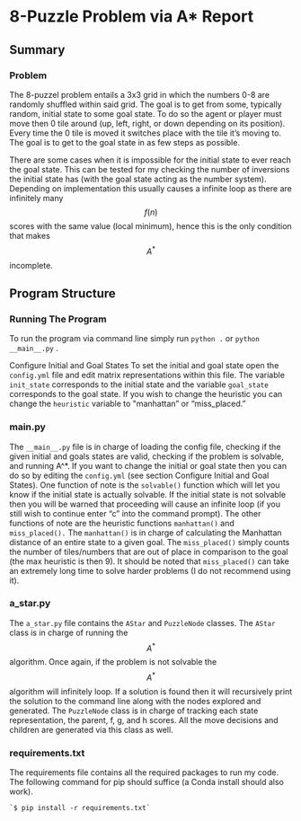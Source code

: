 # 8-Puzzle Problem via A* Report

## Summary
### Problem

The 8-puzzel problem entails a 3x3 grid in which the numbers 0-8 are randomly shuffled within said grid. The goal is to get from some, typically random, initial state to some goal state. To do so the agent or player must move then 0 tile around (up, left, right, or down depending on its position). Every time the 0 tile is moved it switches place with the tile it’s moving to. The goal is to get to the goal state in as few steps as possible.

There are some cases when it is impossible for the initial state to ever reach the goal state. This can be tested for my checking the number of inversions the initial state has (with the goal state acting as the number system). Depending on implementation this usually causes a infinite loop as there are infinitely many $$f(n)$$ scores with the same value (local minimum), hence this is the only condition that makes $$A^*$$ incomplete.


## Program Structure

### Running The Program
To run the program via command line simply run `python .`   or `python __main__.py` .

Configure Initial and Goal States
To set the initial and goal state open the `config.yml` file and edit matrix representations within this file. The variable `init_state` corresponds to the initial state and the variable `goal_state` corresponds to the goal state. If you wish to change the heuristic you can change the `heuristic` variable to "manhattan” or 
“miss_placed.”

### __main__.py
The `__main__.py`  file is in charge of loading the config file, checking if the given initial and goals states are valid, checking if the problem is solvable, and running A^*. If you want to change the initial or goal state then you can do so by editing the `config.yml` (see section Configure Initial and Goal States). One function of note is the `solvable()`  function which will let you know if the initial state is actually solvable. If the initial state is not solvable then you will be warned that proceeding will cause an infinite loop (if you still wish to continue enter “c” into the command prompt). The other functions of note are the heuristic functions `manhattan()` and `miss_placed().`  The `manhattan()` is in charge of calculating the Manhattan distance of an entire state to a given goal. The `miss_placed()` simply counts the number of tiles/numbers that are out of place in comparison to the goal (the max heuristic is then 9). It should be noted that `miss_placed()` can take an extremely long time to solve harder problems (I do not recommend using it).

### a_star.py
The `a_star.py`  file contains the `AStar`  and `PuzzleNode`  classes. The `AStar` class is in charge of running the $$A^*$$ algorithm. Once again, if the problem is not solvable the $$A^*$$ algorithm will infinitely loop. If a solution is found then it will recursively print the solution to the command line along with the nodes explored and generated. The `PuzzleNode` class is in charge of tracking each state representation, the parent, f, g, and h scores. All the move decisions and children are generated via this class as well. 

### requirements.txt
The requirements file contains all the required packages to run my code. The following command for pip should suffice (a Conda install should also work). 


    `$ pip install -r requirements.txt`
